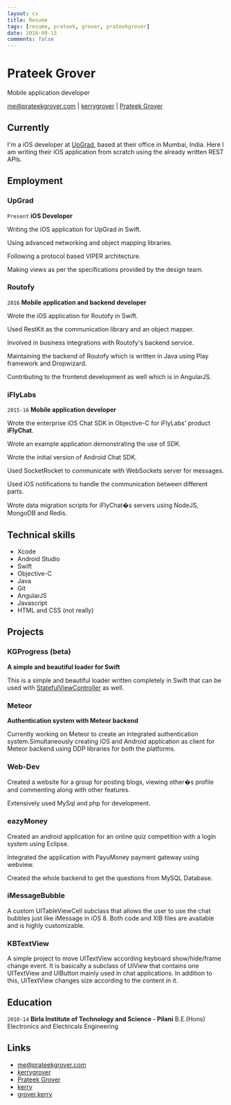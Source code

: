 ```yaml
---
layout: cv
title: Resume
tags: [resume, prateek, grover, prateekgrover]
date: 2016-09-15
comments: false
---
```


# Prateek Grover
Mobile application developer

<div id="webaddress">
<a href="mailto:me@prateekgrover.com">me@prateekgrover.com</a>
|
<i class="fa fa-github"></i> <a href="http://github.com/kerrygrover">kerrygrover</a>
|
<i class="fa fa-linkedin"></i> <a href="https://in.linkedin.com/in/prateekgrover">Prateek Grover</a>
</div>


## Currently

I'm a iOS developer at [UpGrad](https://www.upgrad.com/), based at their office in Mumbai, India. Here I am writing their iOS application from scratch using the already written REST APIs.

## Employment

### UpGrad

`Present` 
__iOS Developer__

Writing the iOS application for UpGrad in Swift.

Using advanced networking and object mapping libraries.

Following a protocol based VIPER architecture.

Making views as per the specifications provided by the design team.

### Routofy

`2016`
__Mobile application and backend developer__

Wrote the iOS application for Routofy in Swift.

Used RestKit as the communication library and an object mapper.

Involved in business integrations with Routofy's backend service.

Maintaining the backend of Routofy which is written in Java using Play framework and Dropwizard.

Contributing to the frontend development as well which is in AngularJS.

### iFlyLabs

`2015-16`
__Mobile application developer__

Wrote the enterprise iOS Chat SDK in Objective-C for iFlyLabs' product __iFlyChat__.

Wrote an example application demonstrating the use of SDK.

Wrote the initial version of Android Chat SDK.

Used SocketRocket to communicate with WebSockets server for messages.

Used iOS notifications to handle the communication between different parts.

Wrote data migration scripts for iFlyChat�s servers using NodeJS, MongoDB and Redis.

## Technical skills

* Xcode
* Android Studio
* Swift
* Objective-C
* Java
* Git
* AngularJS
* Javascript
* HTML and CSS (not really)

## Projects

### KGProgress (beta)
__A simple and beautiful loader for Swift__

This is a simple and beautiful loader written completely in Swift that can be used with [StatefulViewController](https://github.com/aschuch/StatefulViewController) as well.

### Meteor
__Authentication system with Meteor backend__

Currently working on Meteor to create an integrated authentication system.Simultaneously creating iOS and Android application as client for Meteor backend using DDP libraries for both the platforms.

### Web-Dev
Created a website for a group for posting blogs, viewing other�s profile and commenting along with other features.

Extensively used MySql and php for development.

### eazyMoney
Created an android application for an online quiz competition with a login system using Eclipse.

Integrated the application with PayuMoney payment gateway using webview.

Created the whole backend to get the questions from MySQL Database.

### iMessageBubble
A custom UITableViewCell subclass that allows the user to use the chat bubbles just like iMessage in iOS 8. Both code and XIB files are available and is highly customizable.

### KBTextView
A simple project to move UITextView according keyboard show/hide/frame change event. It is basically a subclass of UIView that contains one UITextView and UIButton mainly used in chat applications. In addition to this, UITextView changes size according to the content in it.

## Education

`2010-14`
__Birla Institute of Technology and Science - Pilani__ B.E.(Hons) Electronics and Electricals Engineering

## Links

* <i class="fa fa-envelope"></i> <a href="mailto:me@prateekgrover.com">me@prateekgrover.com</a><br />
* <i class="fa fa-github"></i> <a href="http://github.com/kerrygrover">kerrygrover</a><br />
*  <i class="fa fa-linkedin"></i> <a href="https://in.linkedin.com/in/prateekgrover">Prateek Grover</a><br />
*  <i class="fa fa-stack-overflow"></i> <a href="http://stackoverflow.com/users/4042468/kerry">kerry</a>
*  <i class="fa fa-facebook"></i> <a href="https://facebook.com/grover.kerry">grover.kerry</a><br />

<!--## References

Available on request. -->

<!-- ### Footer

Last updated: May 2013 -->
